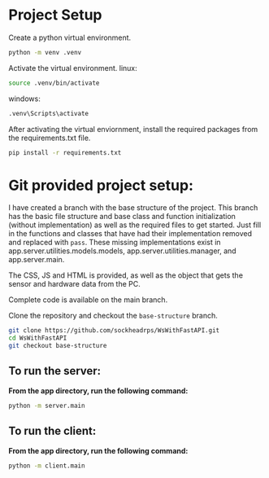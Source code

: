 
# Project Setup
Create a python virtual environment.
```bash
python -m venv .venv
```

Activate the virtual environment.
linux:
```bash
source .venv/bin/activate
``` 
windows:
```bash
.venv\Scripts\activate
```

After activating the virtual enviornment, install the required packages from the requirements.txt file.
```bash
pip install -r requirements.txt
```

# Git provided project setup:

I have created a branch with the base structure of the project. This branch has the basic file structure and base class and function initialization (without implementation) as well as the required files to get started. Just fill in the functions and classes that have had their implementation removed and replaced with `pass`. These missing implementations exist in app.server.utilities.models.models, app.server.utilities.manager, and app.server.main.

The CSS, JS and HTML is provided, as well as the object that gets the sensor and hardware data from the PC.

Complete code is available on the main branch.

Clone the repository and checkout the `base-structure` branch.


```bash
git clone https://github.com/sockheadrps/WsWithFastAPI.git
cd WsWithFastAPI
git checkout base-structure
```


## To run the server:
**From the app directory, run the following command:**

```bash
python -m server.main
```

## To run the client:
**From the app directory, run the following command:**

```bash
python -m client.main
```



